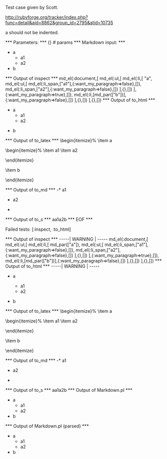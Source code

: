 Test case given by Scott.

http://rubyforge.org/tracker/index.php?func=detail&aid=8862&group_id=2795&atid=10735

a should not be indented.

*** Parameters: ***
{} # params 
*** Markdown input: ***
* a
  * a1
  * a2
* b


*** Output of inspect ***
md_el(:document,[
	md_el(:ul,[
		md_el(:li,[
			"a",
			md_el(:ul,[
				md_el(:li_span,["a1"],{:want_my_paragraph=>false},[]),
				md_el(:li_span,["a2"],{:want_my_paragraph=>false},[])
			],{},[])
		],{:want_my_paragraph=>true},[]),
		md_el(:li,[md_par(["b"])],{:want_my_paragraph=>false},[])
	],{},[])
],{},[])
*** Output of to_html ***

<ul>
<li>
a

<ul>
<li>a1</li>

<li>a2</li>
</ul>
</li>

<li>
<p>b</p>
</li>
</ul>

*** Output of to_latex ***
\begin{itemize}%
\item a

\begin{itemize}%
\item a1
\item a2

\end{itemize}

\item b



\end{itemize}

*** Output of to_md ***
-* a1
* a2
-


*** Output of to_s ***
aa1a2b
*** EOF ***




Failed tests:   [:inspect, :to_html] 

*** Output of inspect ***
-----| WARNING | -----
md_el(:document,[
	md_el(:ul,[
		md_el(:li,[
			md_par(["a"]),
			md_el(:ul,[
				md_el(:li_span,["a1"],{:want_my_paragraph=>false},[]),
				md_el(:li_span,["a2"],{:want_my_paragraph=>false},[])
			],{},[])
		],{:want_my_paragraph=>true},[]),
		md_el(:li,[md_par(["b"])],{:want_my_paragraph=>false},[])
	],{},[])
],{},[])
*** Output of to_html ***
-----| WARNING | -----

<ul>
<li>
<p>a</p>

<ul>
<li>a1</li>

<li>a2</li>
</ul>
</li>

<li>
<p>b</p>
</li>
</ul>

*** Output of to_latex ***
\begin{itemize}%
\item a

\begin{itemize}%
\item a1
\item a2

\end{itemize}

\item b



\end{itemize}

*** Output of to_md ***
-* a1
* a2
-


*** Output of to_s ***
aa1a2b
*** Output of Markdown.pl ***
<ul>
<li>a
<ul>
<li>a1</li>
<li>a2</li>
</ul></li>
<li>b</li>
</ul>

*** Output of Markdown.pl (parsed) ***
<ul>
<li>a
<ul>
<li>a1</li
          >
<li>a2</li
          >
</ul
      ></li
      >
<li>b</li
      >
</ul
  >